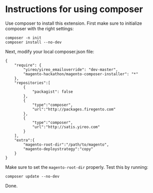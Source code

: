 # Instructions for using composer

Use composer to install this extension. First make sure to initialize composer with the right settings:

    composer -n init
    composer install --no-dev

Next, modify your local composer.json file:

    {
        "require": {
            "yireo/yireo_emailoverride": "dev-master",
            "magento-hackathon/magento-composer-installer": "*"
        },    
        "repositories":[
            {
                "packagist": false
            },
            {
                "type":"composer",
                "url":"http://packages.firegento.com"
            },
            {
                "type":"composer",
                "url":"http://satis.yireo.com"
            }
        ],
        "extra":{
            "magento-root-dir":"/path/to/magento",
            "magento-deploystrategy":"copy"           
        }
    }

Make sure to set the `magento-root-dir` properly. Test this by running:

    composer update --no-dev

Done.

